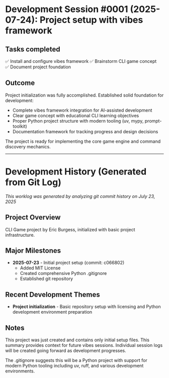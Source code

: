 # Development Session #0001 (2025-07-24): Project setup with vibes framework

## Tasks completed

 ✅ Install and configure vibes framework
 ✅ Brainstorm CLI game concept  
 ✅ Document project foundation

## Outcome

Project initialization was fully accomplished. Established solid foundation for development:

- Complete vibes framework integration for AI-assisted development
- Clear game concept with educational CLI learning objectives  
- Proper Python project structure with modern tooling (uv, mypy, prompt-toolkit)
- Documentation framework for tracking progress and design decisions

The project is ready for implementing the core game engine and command discovery mechanics.

---

# Development History (Generated from Git Log)

*This worklog was generated by analyzing git commit history on July 23, 2025*

## Project Overview

CLI Game project by Eric Burgess, initialized with basic project infrastructure.

## Major Milestones

- **2025-07-23** - Initial project setup (commit: c066802)
  - Added MIT License
  - Created comprehensive Python .gitignore
  - Established git repository

## Recent Development Themes

- **Project initialization** - Basic repository setup with licensing and Python development environment preparation

## Notes

This project was just created and contains only initial setup files. This summary provides context for future vibes sessions. Individual session logs will be created going forward as development progresses.

The .gitignore suggests this will be a Python project with support for modern Python tooling including uv, ruff, and various development environments.